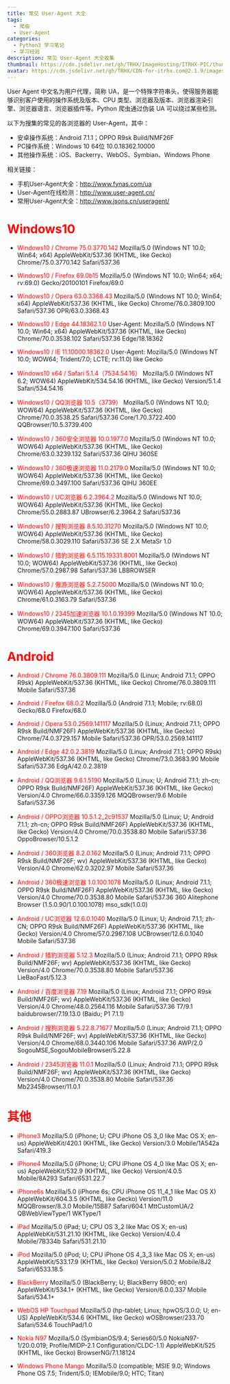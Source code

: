 ```yaml
---
title: 常见 User-Agent 大全
tags:
  - 爬虫
  - User-Agent
categories: 
  - Python3 学习笔记
  - 学习经验
description: 常见 User-Agent 大全收集
thumbnail: https://cdn.jsdelivr.net/gh/TRHX/ImageHosting/ITRHX-PIC/thumbnail/ie.png
avatar: https://cdn.jsdelivr.net/gh/TRHX/CDN-for-itrhx.com@2.1.9/images/trhx.png
---
```

User Agent 中文名为用户代理，简称 UA，是一个特殊字符串头，使得服务器能够识别客户使用的操作系统及版本、CPU 类型、浏览器及版本、浏览器渲染引擎、浏览器语言、浏览器插件等。Python 爬虫通过伪装 UA 可以绕过某些检测。

以下为搜集的常见的各浏览器的 User-Agent，其中：
- 安卓操作系统：Android 7.1.1；OPPO R9sk Build/NMF26F
- PC操作系统：Windows 10 64位 10.0.18362.10000
- 其他操作系统：iOS、Backerry、WebOS、Symbian、Windows Phone

相关链接：
- 手机User-Agent大全：http://www.fynas.com/ua
- User-Agent在线检测：http://www.user-agent.cn/
- 常用User-Agent大全：http://www.jsons.cn/useragent/
# <font color=#ff0000>Windows10</font>

- <font color=#ff0000>Windows10 / Chrome 75.0.3770.142</font>
Mozilla/5.0 (Windows NT 10.0; Win64; x64) AppleWebKit/537.36 (KHTML, like Gecko) Chrome/75.0.3770.142 Safari/537.36

- <font color=#ff0000>Windows10 / Firefox 69.0b15</font>
Mozilla/5.0 (Windows NT 10.0; Win64; x64; rv:69.0) Gecko/20100101 Firefox/69.0

- <font color=#ff0000>Windows10 / Opera 63.0.3368.43</font>
Mozilla/5.0 (Windows NT 10.0; Win64; x64) AppleWebKit/537.36 (KHTML, like Gecko) Chrome/76.0.3809.100 Safari/537.36 OPR/63.0.3368.43

- <font color=#ff0000>Windows10 / Edge 44.18362.1.0</font>
User-Agent: Mozilla/5.0 (Windows NT 10.0; Win64; x64) AppleWebKit/537.36 (KHTML, like Gecko) Chrome/70.0.3538.102 Safari/537.36 Edge/18.18362

- <font color=#ff0000>Windows10 / IE 11.10000.18362.0</font>
User-Agent: Mozilla/5.0 (Windows NT 10.0; WOW64; Trident/7.0; LCTE; rv:11.0) like Gecko

- <font color=#ff0000>Windows10 x64 / Safari 5.1.4（7534.54.16）</font>
Mozilla/5.0 (Windows NT 6.2; WOW64) AppleWebKit/534.54.16 (KHTML, like Gecko) Version/5.1.4 Safari/534.54.16

- <font color=#ff0000>Windows10 / QQ浏览器 10.5（3739）</font>
Mozilla/5.0 (Windows NT 10.0; WOW64) AppleWebKit/537.36 (KHTML, like Gecko) Chrome/70.0.3538.25 Safari/537.36 Core/1.70.3722.400 QQBrowser/10.5.3739.400

- <font color=#ff0000>Windows10 / 360安全浏览器 10.0.1977.0</font>
Mozilla/5.0 (Windows NT 10.0; WOW64) AppleWebKit/537.36 (KHTML, like Gecko) Chrome/63.0.3239.132 Safari/537.36 QIHU 360SE

- <font color=#ff0000>Windows10 / 360极速浏览器 11.0.2179.0</font>
Mozilla/5.0 (Windows NT 10.0; WOW64) AppleWebKit/537.36 (KHTML, like Gecko) Chrome/69.0.3497.100 Safari/537.36 QIHU 360EE

- <font color=#ff0000>Windows10 / UC浏览器 6.2.3964.2</font>
Mozilla/5.0 (Windows NT 10.0; WOW64) AppleWebKit/537.36 (KHTML, like Gecko) Chrome/55.0.2883.87 UBrowser/6.2.3964.2 Safari/537.36

- <font color=#ff0000>Windows10 / 搜狗浏览器 8.5.10.31270</font>
Mozilla/5.0 (Windows NT 10.0; WOW64) AppleWebKit/537.36 (KHTML, like Gecko) Chrome/58.0.3029.110 Safari/537.36 SE 2.X MetaSr 1.0

- <font color=#ff0000>Windows10 / 猎豹浏览器 6.5.115.19331.8001</font>
Mozilla/5.0 (Windows NT 10.0; WOW64) AppleWebKit/537.36 (KHTML, like Gecko) Chrome/57.0.2987.98 Safari/537.36 LBBROWSER

- <font color=#ff0000>Windows10 / 傲游浏览器 5.2.7.5000</font>
Mozilla/5.0 (Windows NT 10.0; WOW64) AppleWebKit/537.36 (KHTML, like Gecko) Chrome/61.0.3163.79 Safari/537.36

- <font color=#ff0000>Windows10 / 2345加速浏览器 10.1.0.19399</font>
Mozilla/5.0 (Windows NT 10.0; WOW64) AppleWebKit/537.36 (KHTML, like Gecko) Chrome/69.0.3947.100 Safari/537.36

# <font color=#ff0000>Android</font>

- <font color=#ff0000>Android / Chrome 76.0.3809.111</font>
Mozilla/5.0 (Linux; Android 7.1.1; OPPO R9sk) AppleWebKit/537.36 (KHTML, like Gecko) Chrome/76.0.3809.111 Mobile Safari/537.36

- <font color=#ff0000>Android / Firefox 68.0.2</font>
Mozilla/5.0 (Android 7.1.1; Mobile; rv:68.0) Gecko/68.0 Firefox/68.0

- <font color=#ff0000>Android / Opera 53.0.2569.141117</font>
Mozilla/5.0 (Linux; Android 7.1.1; OPPO R9sk Build/NMF26F) AppleWebKit/537.36 (KHTML, like Gecko) Chrome/74.0.3729.157 Mobile Safari/537.36 OPR/53.0.2569.141117

- <font color=#ff0000>Android / Edge 42.0.2.3819</font>
Mozilla/5.0 (Linux; Android 7.1.1; OPPO R9sk) AppleWebKit/537.36 (KHTML, like Gecko) Chrome/73.0.3683.90 Mobile Safari/537.36 EdgA/42.0.2.3819

- <font color=#ff0000>Android / QQ浏览器 9.6.1.5190</font>
Mozilla/5.0 (Linux; U; Android 7.1.1; zh-cn; OPPO R9sk Build/NMF26F) AppleWebKit/537.36 (KHTML, like Gecko) Version/4.0 Chrome/66.0.3359.126 MQQBrowser/9.6 Mobile Safari/537.36

- <font color=#ff0000>Android / OPPO浏览器 10.5.1.2_2c91537</font>
Mozilla/5.0 (Linux; U; Android 7.1.1; zh-cn; OPPO R9sk Build/NMF26F) AppleWebKit/537.36 (KHTML, like Gecko) Version/4.0 Chrome/70.0.3538.80 Mobile Safari/537.36 OppoBrowser/10.5.1.2

- <font color=#ff0000>Android / 360浏览器 8.2.0.162</font>
Mozilla/5.0 (Linux; Android 7.1.1; OPPO R9sk Build/NMF26F; wv) AppleWebKit/537.36 (KHTML, like Gecko) Version/4.0 Chrome/62.0.3202.97 Mobile Safari/537.36

- <font color=#ff0000>Android / 360极速浏览器 1.0.100.1078</font>
Mozilla/5.0 (Linux; Android 7.1.1; OPPO R9sk Build/NMF26F) AppleWebKit/537.36 (KHTML, like Gecko) Version/4.0 Chrome/70.0.3538.80 Mobile Safari/537.36 360 Alitephone Browser (1.5.0.90/1.0.100.1078) mso_sdk(1.0.0)

- <font color=#ff0000>Android / UC浏览器 12.6.0.1040</font>
Mozilla/5.0 (Linux; U; Android 7.1.1; zh-CN; OPPO R9sk Build/NMF26F) AppleWebKit/537.36 (KHTML, like Gecko) Version/4.0 Chrome/57.0.2987.108 UCBrowser/12.6.0.1040 Mobile Safari/537.36

- <font color=#ff0000>Android / 猎豹浏览器 5.12.3</font>
Mozilla/5.0 (Linux; Android 7.1.1; OPPO R9sk Build/NMF26F; wv) AppleWebKit/537.36 (KHTML, like Gecko) Version/4.0 Chrome/70.0.3538.80 Mobile Safari/537.36 LieBaoFast/5.12.3

- <font color=#ff0000>Android / 百度浏览器 7.19</font>
Mozilla/5.0 (Linux; Android 7.1.1; OPPO R9sk Build/NMF26F; wv) AppleWebKit/537.36 (KHTML, like Gecko) Version/4.0 Chrome/48.0.2564.116 Mobile Safari/537.36 T7/9.1 baidubrowser/7.19.13.0 (Baidu; P1 7.1.1)

- <font color=#ff0000>Android / 搜狗浏览器 5.22.8.71677</font>
Mozilla/5.0 (Linux; Android 7.1.1; OPPO R9sk Build/NMF26F; wv) AppleWebKit/537.36 (KHTML, like Gecko) Version/4.0 Chrome/68.0.3440.106 Mobile Safari/537.36 AWP/2.0 SogouMSE,SogouMobileBrowser/5.22.8

- <font color=#ff0000>Android / 2345浏览器 11.0.1</font>
Mozilla/5.0 (Linux; Android 7.1.1; OPPO R9sk Build/NMF26F; wv) AppleWebKit/537.36 (KHTML, like Gecko) Version/4.0 Chrome/70.0.3538.80 Mobile Safari/537.36 Mb2345Browser/11.0.1

# <font color=#ff0000>其他</font>

- <font color=#ff0000>iPhone3</font>
Mozilla/5.0 (iPhone; U; CPU iPhone OS 3_0 like Mac OS X; en-us) AppleWebKit/420.1 (KHTML, like Gecko) Version/3.0 Mobile/1A542a Safari/419.3

- <font color=#ff0000>iPhone4</font>
Mozilla/5.0 (iPhone; U; CPU iPhone OS 4_0 like Mac OS X; en-us) AppleWebKit/532.9 (KHTML, like Gecko) Version/4.0.5 Mobile/8A293 Safari/6531.22.7

- <font color=#ff0000>iPhone6s</font>
Mozilla/5.0 (iPhone 6s; CPU iPhone OS 11_4_1 like Mac OS X) AppleWebKit/604.3.5 (KHTML, like Gecko) Version/11.0 MQQBrowser/8.3.0 Mobile/15B87 Safari/604.1 MttCustomUA/2 QBWebViewType/1 WKType/1

- <font color=#ff0000>iPad</font>
Mozilla/5.0 (iPad; U; CPU OS 3_2 like Mac OS X; en-us) AppleWebKit/531.21.10 (KHTML, like Gecko) Version/4.0.4 Mobile/7B334b Safari/531.21.10

- <font color=#ff0000>iPod</font>
Mozilla/5.0 (iPod; U; CPU iPhone OS 4_3_3 like Mac OS X; en-us) AppleWebKit/533.17.9 (KHTML, like Gecko) Version/5.0.2 Mobile/8J2 Safari/6533.18.5

- <font color=#ff0000>BlackBerry</font>
Mozilla/5.0 (BlackBerry; U; BlackBerry 9800; en) AppleWebKit/534.1+ (KHTML, like Gecko) Version/6.0.0.337 Mobile Safari/534.1+

- <font color=#ff0000>WebOS HP Touchpad</font>
Mozilla/5.0 (hp-tablet; Linux; hpwOS/3.0.0; U; en-US) AppleWebKit/534.6 (KHTML, like Gecko) wOSBrowser/233.70 Safari/534.6 TouchPad/1.0

- <font color=#ff0000>Nokia N97</font>
Mozilla/5.0 (SymbianOS/9.4; Series60/5.0 NokiaN97-1/20.0.019; Profile/MIDP-2.1 Configuration/CLDC-1.1) AppleWebKit/525 (KHTML, like Gecko) BrowserNG/7.1.18124

- <font color=#ff0000>Windows Phone Mango</font>
Mozilla/5.0 (compatible; MSIE 9.0; Windows Phone OS 7.5; Trident/5.0; IEMobile/9.0; HTC; Titan)

